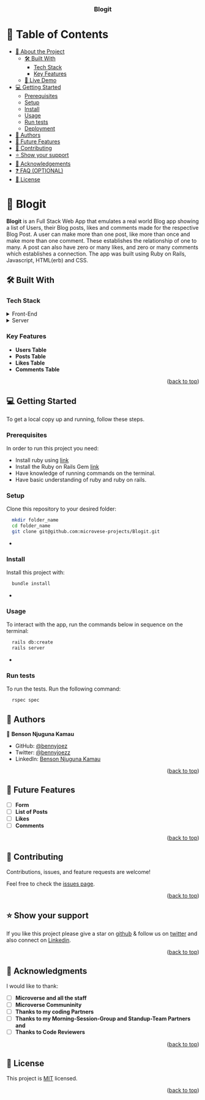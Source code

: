 <a name="readme-top"></a>

<div align="center">

  <h3><b>Blogit</b></h3>

</div>

<!-- TABLE OF CONTENTS -->

# 📗 Table of Contents

- [📖 About the Project](#about-project)
  - [🛠 Built With](#built-with)
    - [Tech Stack](#tech-stack)
    - [Key Features](#key-features)
  - [🚀 Live Demo](#live-demo)
- [💻 Getting Started](#getting-started)
  - [Prerequisites](#prerequisites)
  - [Setup](#setup)
  - [Install](#install)
  - [Usage](#usage)
  - [Run tests](#run-tests)
  - [Deployment](#deployment)
- [👥 Authors](#authors)
- [🔭 Future Features](#future-features)
- [🤝 Contributing](#contributing)
- [⭐️ Show your support](#support)
- [🙏 Acknowledgements](#acknowledgements)
- [❓ FAQ (OPTIONAL)](#faq)
- [📝 License](#license)

<!-- PROJECT DESCRIPTION -->

# 📖 Blogit <a name="about-project"></a>

**Blogit** is an Full Stack Web App that emulates a real world Blog app showing a list of Users, their Blog posts, likes and comments made for the respective Blog Post. A user can make more than one post, like more than once and make more than one comment. These establishes the relationship of one to many. A post can also have zero or many likes, and zero or many comments which establishes a connection. The app was built using Ruby on Rails, Javascript, HTML(erb) and CSS.

## 🛠 Built With <a name="built-with"></a>

### Tech Stack <a name="tech-stack"></a>

<details>
  <summary>Front-End</summary>
  <ul>
    <li><a href="https://developer.mozilla.org/en-US/docs/Learn/Getting_started_with_the_web/HTML_basics">HTML</a></li>
    <li><a href="https://developer.mozilla.org/en-US/docs/Web/CSS">CSS</a></li>
    <li><a href="https://developer.mozilla.org/en-US/docs/Web/JavaScript">JavaScript</a></li>
  </ul>
</details>
<details>
  <summary>Server</summary>
  <ul>
    <li><a href="https://www.ruby-lang.org/en/">Ruby</a></li>
    <li><a href="https://rubyonrails.org/">Ruby on Rails</a></li>
  </ul>
</details>

<!-- Features -->

### Key Features <a name="key-features"></a>

- **Users Table**
- **Posts Table**
- **Likes Table**
- **Comments Table**

<p align="right">(<a href="#readme-top">back to top</a>)</p>

<!-- GETTING STARTED -->

## 💻 Getting Started <a name="getting-started"></a>

To get a local copy up and running, follow these steps. 

### Prerequisites
In order to run this project you need:

- Install ruby using [link](https://www.ruby-lang.org/en/documentation/installation/#apt)
- Install the Ruby on Rails Gem [link](https://guides.rubyonrails.org/getting_started.html)
- Have knowledge of running commands on the terminal.
- Have basic understanding of ruby and ruby on rails.


### Setup

Clone this repository to your desired folder:

```sh
  mkdir folder_name
  cd folder_name
  git clone git@github.com:microvese-projects/Blogit.git
```
-

### Install

Install this project with:

```sh
  bundle install
```
-

### Usage

To interact with the app, run the commands below in sequence on the terminal:
```sh
  rails db:create
  rails server
```
-

### Run tests

To run the tests. Run the following command: 
```sh
  rspec spec
```
<!-- AUTHORS -->

## 👥 Authors <a name="authors"></a>

👤 **Benson Njuguna Kamau**

- GitHub: [@bennyjoez](https://github.com/bennyjoez)
- Twitter: [@bennyjoezz](https://twitter.com/bennyjoezz)
- LinkedIn: [Benson Njuguna Kamau](https://www.linkedin.com/in/bennyjoez/)

<p align="right">(<a href="#readme-top">back to top</a>)</p>

<!-- FUTURE FEATURES -->

## 🔭 Future Features <a name="future-features"></a>

- [ ] **Form**
- [ ] **List of Posts**
- [ ] **Likes**
- [ ] **Comments**

<p align="right">(<a href="#readme-top">back to top</a>)</p>

<!-- CONTRIBUTING -->

## 🤝 Contributing <a name="contributing"></a>

Contributions, issues, and feature requests are welcome!

Feel free to check the [issues page](https://github.com/microvese-projects/Blogit/issues).

<p align="right">(<a href="#readme-top">back to top</a>)</p>

<!-- SUPPORT -->

## ⭐️ Show your support <a name="support"></a>

If you like this project please give a star on [github](https://github.com/microvese-projects/Blogit/tree/develop) & follow us on [twitter](https://twitter.com/bennyjoezz) and also connect on [Linkedin](https://www.linkedin.com/in/bennyjoez/).

<p align="right">(<a href="#readme-top">back to top</a>)</p>

<!-- ACKNOWLEDGEMENTS -->

## 🙏 Acknowledgments <a name="acknowledgements"></a>

I would like to thank:

- [ ] **Microverse and all the staff**
- [ ] **Microverse Communinity**
- [ ] **Thanks to my coding Partners**
- [ ] **Thanks to my Morning-Session-Group and Standup-Team Partners and**
- [ ] **Thanks to Code Reviewers**

<p align="right">(<a href="#readme-top">back to top</a>)</p>

<!-- LICENSE -->

## 📝 License <a name="license"></a>

This project is [MIT](https://github.com/microvese-projects/Blogit/blob/603ed43316699bd993dcccafa0caedb11ac885c3/LICENSE.md) licensed.

<p align="right">(<a href="#readme-top">back to top</a>)</p>
